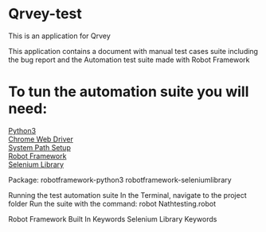 # Qrvey-test
This is an application for Qrvey

This application contains a document with manual test cases suite including the bug report and the Automation test suite made with Robot Framework

# To tun the automation suite you will need:

[Python3](https://programwithus.com/learn-to-code/install-python3-mac/)  
[Chrome Web Driver](http://chromedriver.chromium.org/)  
[System Path Setup](https://www.kenst.com/2015/03/including-the-chromedriver-location-in-macos-system-path/)  
[Robot Framework](https://github.com/robotframework/robotframework#installation)  
[Selenium Library](https://github.com/robotframework/SeleniumLibrary#installation)  


Package:
robotframework-python3
robotframework-seleniumlibrary

Running the test automation suite
In the Terminal, navigate to the project folder
Run the suite with the command:
robot Nathtesting.robot
 

Robot Framework Built In Keywords
Selenium Library Keywords
